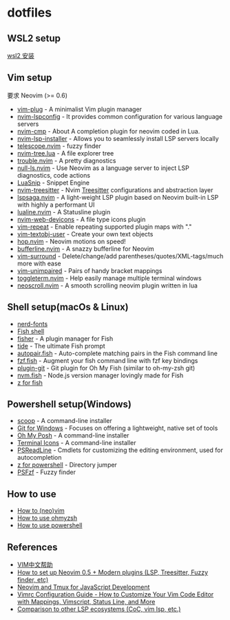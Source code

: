# dotfiles

## WSL2 setup
[wsl2 安装](./doc/wsl-install.md)

## Vim setup
要求 Neovim (>= 0.6)

- [vim-plug](https://github.com/junegunn/vim-plug) - A minimalist Vim plugin manager
- [nvim-lspconfig](https://github.com/neovim/nvim-lspconfig) - It provides common configuration for various language servers
- [nvim-cmp](https://github.com/hrsh7th/nvim-cmp) - About A completion plugin for neovim coded in Lua.
- [nvim-lsp-installer](https://github.com/williamboman/nvim-lsp-installer) - Allows you to seamlessly install LSP servers locally
- [telescope.nvim](https://github.com/nvim-telescope/telescope.nvim) - fuzzy finder
- [nvim-tree.lua](https://github.com/kyazdani42/nvim-tree.lua) - A file explorer tree
- [trouble.nvim](https://github.com/folke/trouble.nvim) - A pretty diagnostics
- [null-ls.nvim](https://github.com/jose-elias-alvarez/null-ls.nvim) - Use Neovim as a language server to inject LSP diagnostics, code actions
- [LuaSnip](https://github.com/L3MON4D3/LuaSnip) - Snippet Engine
- [nvim-treesitter](https://github.com/nvim-treesitter/nvim-treesitter) - Nvim [Treesitter](https://github.com/tree-sitter/tree-sitter) configurations and abstraction layer
- [lspsaga.nvim](https://github.com/glepnir/lspsaga.nvim) - A light-weight LSP plugin based on Neovim built-in LSP with highly a performant UI
- [lualine.nvim](https://github.com/nvim-lualine/lualine.nvim) - A Statusline plugin
- [nvim-web-devicons](https://github.com/kyazdani42/nvim-web-devicons) - A file type icons plugin
- [vim-repeat](https://github.com/tpope/vim-repeat) - Enable repeating supported plugin maps with "."
- [vim-textobj-user](https://github.com/kana/vim-textobj-user) - Create your own text objects
- [hop.nvim](https://github.com/phaazon/hop.nvim) - Neovim motions on speed!
- [bufferline.nvim](https://github.com/akinsho/bufferline.nvim) - A snazzy bufferline for Neovim
- [vim-surround](https://github.com/tpope/vim-surround) - Delete/change/add parentheses/quotes/XML-tags/much more with ease
- [vim-unimpaired](https://github.com/tpope/vim-unimpaired) - Pairs of handy bracket mappings
- [toggleterm.nvim](https://github.com/akinsho/toggleterm.nvim) - Help easily manage multiple terminal windows
- [neoscroll.nvim](https://github.com/karb94/neoscroll.nvim) - A smooth scrolling neovim plugin written in lua

## Shell setup(macOs & Linux)
- [nerd-fonts](https://github.com/ryanoasis/nerd-fonts)
- [Fish shell](https://fishshell.com/)
- [fisher](https://github.com/jorgebucaran/fisher) - A plugin manager for Fish
- [tide](https://github.com/IlanCosman/tide) - The ultimate Fish prompt
- [autopair.fish](https://github.com/jorgebucaran/autopair.fish) - Auto-complete matching pairs in the Fish command line
- [fzf.fish](https://github.com/PatrickF1/fzf.fish) - Augment your fish command line with fzf key bindings
- [plugin-git](https://github.com/jhillyerd/plugin-git) - Git plugin for Oh My Fish (similar to oh-my-zsh git)
- [nvm.fish](https://github.com/jorgebucaran/nvm.fish) - Node.js version manager lovingly made for Fish
- [z for fish](https://github.com/jethrokuan/z)

## Powershell setup(Windows)
- [scoop](https://scoop.sh/) - A command-line installer
- [Git for Windows](https://gitforwindows.org/) - Focuses on offering a lightweight, native set of tools
- [Oh My Posh](https://ohmyposh.dev/) - A command-line installer
- [Terminal Icons](https://github.com/devblackops/Terminal-Icons) - A command-line installer
- [PSReadLine](https://docs.microsoft.com/en-us/powershell/module/psreadline/?view=powershell-7.2) - Cmdlets for customizing the editing environment, used for autocompletion
- [z for powershell](https://www.powershellgallery.com/packages/z/1.1.13) - Directory jumper
- [PSFzf](https://github.com/kelleyma49/PSFzf) - Fuzzy finder

## How to use 
- [How to (neo)vim](./doc/vim-settings.md)
- [How to use ohmyzsh](./doc/zsh-install.md)
- [How to use powershell](./doc/powershell.md)

## References
- [VIM中文帮助](https://yianwillis.github.io/vimcdoc/doc/help.html)
- [How to set up Neovim 0.5 + Modern plugins (LSP, Treesitter, Fuzzy finder, etc)](https://blog.inkdrop.app/how-to-set-up-neovim-0-5-modern-plugins-lsp-treesitter-etc-542c3d9c9887)
- [Neovim and Tmux for JavaScript Development](https://elijahmanor.com/blog/neovim-tmux)
- [Vimrc Configuration Guide - How to Customize Your Vim Code Editor with Mappings, Vimscript, Status Line, and More](https://freecodecamp.org/news/vimrc-configuration-guide-customize-your-vim-editor)
- [Comparison to other LSP ecosystems (CoC, vim lsp, etc.)](https://github.com/neovim/nvim-lspconfig/wiki/Comparison-to-other-LSP-ecosystems-(CoC,-vim-lsp,-etc.))
